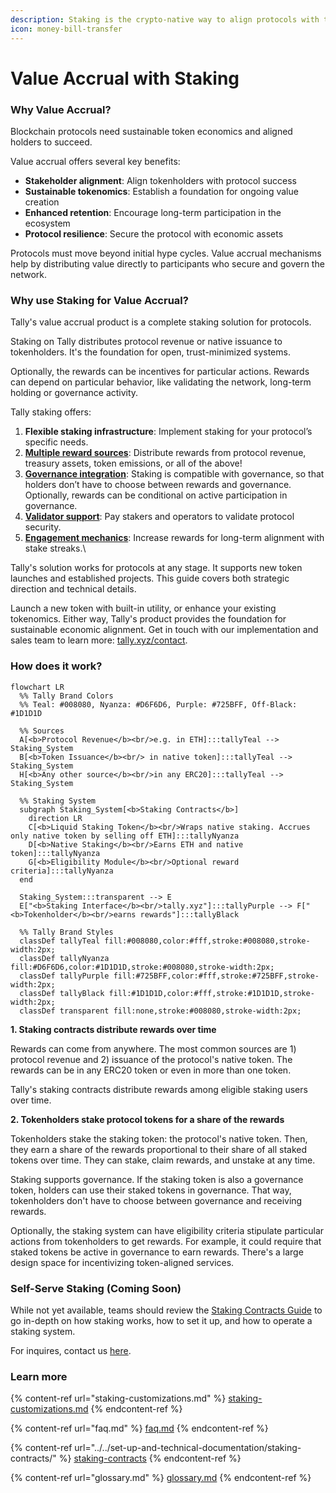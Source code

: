 ```yaml
---
description: Staking is the crypto-native way to align protocols with token holders
icon: money-bill-transfer
---
```


# Value Accrual with Staking

### Why Value Accrual?

Blockchain protocols need sustainable token economics and aligned holders to succeed.

Value accrual offers several key benefits:

* **Stakeholder alignment**: Align tokenholders with protocol success
* **Sustainable tokenomics**: Establish a foundation for ongoing value creation
* **Enhanced retention**: Encourage long-term participation in the ecosystem
* **Protocol resilience**: Secure the protocol with economic assets

Protocols must move beyond initial hype cycles. Value accrual mechanisms help by distributing value directly to participants who secure and govern the network.

### Why use Staking for Value Accrual?

Tally's value accrual product is a complete staking solution for protocols.&#x20;

Staking on Tally distributes protocol revenue or native issuance to tokenholders. It's the foundation for open, trust-minimized systems.

Optionally, the rewards can be incentives for particular actions. Rewards can depend on particular behavior, like validating the network, long-term holding or governance activity.

Tally staking offers:

1. **Flexible staking infrastructure**: Implement staking for your protocol’s specific needs.
2. [**Multiple reward sources**](https://docs.tally.xyz/tally-features/staking/staking-customizations#returning-fees): Distribute rewards from protocol revenue, treasury assets, token emissions, or all of the above!
3. [**Governance integration**](https://docs.tally.xyz/tally-features/staking/staking-customizations#governance-integration): Staking is compatible with governance, so that holders don’t have to choose between rewards and governance. Optionally, rewards can be conditional on active participation in governance.
4. [**Validator support**](https://docs.tally.xyz/tally-features/staking/staking-customizations#network-protocol-validation): Pay stakers and operators to validate protocol security.
5. [**Engagement mechanics**](https://docs.tally.xyz/tally-features/staking/staking-customizations#stake-streaks): Increase rewards for long-term alignment with stake streaks.\


Tally's solution works for protocols at any stage. It supports new token launches and established projects. This guide covers both strategic direction and technical details.&#x20;

Launch a new token with built-in utility, or enhance your existing tokenomics. Either way, Tally's product provides the foundation for sustainable economic alignment. Get in touch with our implementation and sales team to learn more: [tally.xyz/contact](https://www.tally.xyz/contact).

### How does it work?

```mermaid
flowchart LR
  %% Tally Brand Colors
  %% Teal: #008080, Nyanza: #D6F6D6, Purple: #725BFF, Off-Black: #1D1D1D

  %% Sources
  A[<b>Protocol Revenue</b><br/>e.g. in ETH]:::tallyTeal --> Staking_System
  B[<b>Token Issuance</b><br/> in native token]:::tallyTeal --> Staking_System
  H[<b>Any other source</b><br/>in any ERC20]:::tallyTeal --> Staking_System

  %% Staking System
  subgraph Staking_System[<b>Staking Contracts</b>]
    direction LR
    C[<b>Liquid Staking Token</b><br/>Wraps native staking. Accrues only native token by selling off ETH]:::tallyNyanza
    D[<b>Native Staking</b><br/>Earns ETH and native token]:::tallyNyanza
    G[<b>Eligibility Module</b><br/>Optional reward criteria]:::tallyNyanza
  end

  Staking_System:::transparent --> E
  E["<b>Staking Interface</b><br/>tally.xyz"]:::tallyPurple --> F["<b>Tokenholder</b><br/>earns rewards"]:::tallyBlack

  %% Tally Brand Styles
  classDef tallyTeal fill:#008080,color:#fff,stroke:#008080,stroke-width:2px;
  classDef tallyNyanza fill:#D6F6D6,color:#1D1D1D,stroke:#008080,stroke-width:2px;
  classDef tallyPurple fill:#725BFF,color:#fff,stroke:#725BFF,stroke-width:2px;
  classDef tallyBlack fill:#1D1D1D,color:#fff,stroke:#1D1D1D,stroke-width:2px;
  classDef transparent fill:none,stroke:#008080,stroke-width:2px;
```

**1. Staking contracts distribute rewards over time**

Rewards can come from anywhere. The most common sources are 1) protocol revenue and 2) issuance of the protocol's native token. The rewards can be in any ERC20 token or even in more than one token.

Tally's staking contracts distribute rewards among eligible staking users over time.&#x20;

**2. Tokenholders stake protocol tokens for a share of the rewards**

Tokenholders stake the staking token: the protocol's native token. Then, they earn a share of the rewards proportional to their share of all staked tokens over time. They can stake, claim rewards, and unstake at any time.

Staking supports governance. If the staking token is also a governance token, holders can use their staked tokens in governance. That way, tokenholders don't have to choose between governance and receiving rewards.

Optionally, the staking system can have eligibility criteria stipulate particular actions from tokenholders to get rewards. For example, it could require that staked tokens be active in governance to earn rewards. There's a large design space for incentivizing token-aligned services.

### Self-Serve Staking (Coming Soon)

While not yet available, teams should review the [Staking Contracts Guide](../../set-up-and-technical-documentation/staking-contracts/) to go in-depth on how staking works, how to set it up, and how to operate a staking system.&#x20;

For inquires, contact us [here](https://tally.xyz/contact).&#x20;

### Learn more

{% content-ref url="staking-customizations.md" %}
[staking-customizations.md](staking-customizations.md)
{% endcontent-ref %}

{% content-ref url="faq.md" %}
[faq.md](faq.md)
{% endcontent-ref %}

{% content-ref url="../../set-up-and-technical-documentation/staking-contracts/" %}
[staking-contracts](../../set-up-and-technical-documentation/staking-contracts/)
{% endcontent-ref %}

{% content-ref url="glossary.md" %}
[glossary.md](glossary.md)
{% endcontent-ref %}
